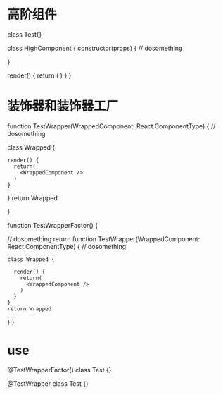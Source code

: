 # 高阶组件
class Test{}

class HighComponent {
  constructor(props) {
    // dosomething

  }

  render() {
    return (
      <Test />
    )
  }
}

# 装饰器和装饰器工厂
function TestWrapper(WrappedComponent: React.ComponentType) {
  // dosomething

  class Wrapped {

    render() {
      return(
        <WrappedComponent />
      )
    }
  }
  return Wrapped

}

function TestWrapperFactor() {

  // dosomething
  return function TestWrapper(WrappedComponent: React.ComponentType) {
    // dosomething

    class Wrapped {

      render() {
        return(
          <WrappedComponent />
        )
      }
    }
    return Wrapped

  }
}

# use
@TestWrapperFactor()
class Test {}


@TestWrapper
class Test {}


